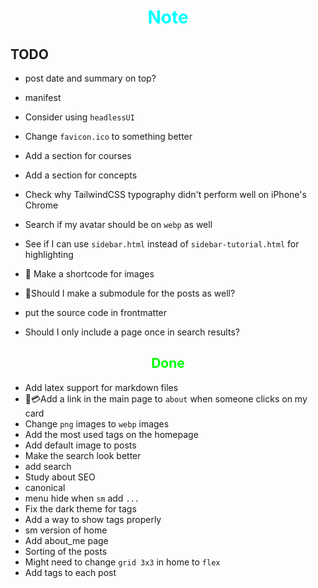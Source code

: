 # <div style="text-align:center; color:cyan"> Note </div>

## TODO

* post date and summary on top?

* manifest

* Consider using `headlessUI`

* Change `favicon.ico` to something better

* Add a section for courses
* Add a section for concepts

* Check why TailwindCSS typography didn't perform well on iPhone's Chrome

* Search if my avatar should be on `webp` as well

* See if I can use `sidebar.html` instead of `sidebar-tutorial.html`
  for highlighting

* 🌄 Make a shortcode for images

* 🪾Should I make a submodule for the posts as well?

* put the source code in frontmatter

* Should I only include a page once in search results?

## <div style="text-align:center; color:lime"> Done </div>

* Add latex support for markdown files
* 🔗💳Add a link in the main page to `about`
  when someone clicks on my card
* Change `png` images to `webp` images
* Add the most used tags on the homepage
* Add default image to posts
* Make the search look better
* add search
* Study about SEO
* canonical
* menu hide when `sm` add `...`
* Fix the dark theme for tags
* Add a way to show tags properly
* sm version of home
* Add about_me page
* Sorting of the posts
* Might need to change `grid 3x3` in home to `flex`
* Add tags to each post
